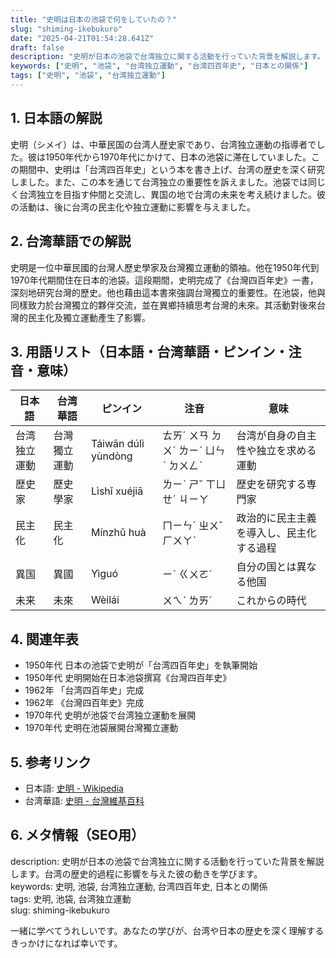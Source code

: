 ```yaml
---
title: "史明は日本の池袋で何をしていたの？"
slug: "shiming-ikebukuro"
date: "2025-04-21T01:54:28.641Z"
draft: false
description: "史明が日本の池袋で台湾独立に関する活動を行っていた背景を解説します。台湾の歴史的過程に影響を与えた彼の動きを学びます。"
keywords: ["史明", "池袋", "台湾独立運動", "台湾四百年史", "日本との関係"]
tags: ["史明", "池袋", "台湾独立運動"]
---
```


## 1. 日本語の解説  
史明（シメイ）は、中華民国の台湾人歴史家であり、台湾独立運動の指導者でした。彼は1950年代から1970年代にかけて、日本の池袋に滞在していました。この期間中、史明は「台湾四百年史」という本を書き上げ、台湾の歴史を深く研究しました。また、この本を通じて台湾独立の重要性を訴えました。池袋では同じく台湾独立を目指す仲間と交流し、異国の地で台湾の未来を考え続けました。彼の活動は、後に台湾の民主化や独立運動に影響を与えました。

## 2. 台湾華語での解説  
史明是一位中華民國的台灣人歷史學家及台灣獨立運動的領袖。他在1950年代到1970年代期間住在日本的池袋。這段期間，史明完成了《台灣四百年史》一書，深刻地研究台灣的歷史。他也藉由這本書來強調台灣獨立的重要性。在池袋，他與同樣致力於台灣獨立的夥伴交流，並在異鄉持續思考台灣的未來。其活動對後來台灣的民主化及獨立運動產生了影響。

## 3. 用語リスト（日本語・台湾華語・ピンイン・注音・意味）  
| 日本語        | 台湾華語           | ピンイン       | 注音       | 意味                                       |
|---------------|-------------------|---------------|-----------|------------------------------------------|
| 台湾独立運動  | 台灣獨立運動       | Táiwān dúlì yùndòng | ㄊㄞˊ ㄨㄢ ㄉㄨˊ ㄌㄧˋ ㄩㄣˋ ㄉㄨㄥˋ | 台湾が自身の自主性や独立を求める運動     |
| 歴史家        | 歷史學家           | Lìshǐ xuéjiā  | ㄌㄧˋ ㄕˇ ㄒㄩㄝˊ ㄐㄧㄚ  | 歴史を研究する専門家                      |
| 民主化        | 民主化             | Mínzhǔ huà    | ㄇㄧㄣˊ ㄓㄨˇ ㄏㄨㄚˋ    | 政治的に民主主義を導入し、民主化する過程 |
| 異国          | 異國               | Yìguó          | ㄧˋ ㄍㄨㄛˊ          | 自分の国とは異なる他国                      |
| 未来          | 未來               | Wèilái         | ㄨㄟˋ ㄌㄞˊ          | これからの時代                              |

## 4. 関連年表  
- 1950年代 日本の池袋で史明が「台湾四百年史」を執筆開始  
- 1950年代 史明開始在日本池袋撰寫《台灣四百年史》
- 1962年 「台湾四百年史」完成  
- 1962年 《台灣四百年史》完成
- 1970年代 史明が池袋で台湾独立運動を展開  
- 1970年代 史明在池袋展開台灣獨立運動

## 5. 参考リンク  
- 日本語: [史明 - Wikipedia](https://ja.wikipedia.org/wiki/史明)
- 台湾華語: [史明 - 台灣維基百科](https://zh.wikipedia.org/wiki/史明)

## 6. メタ情報（SEO用）  
description: 史明が日本の池袋で台湾独立に関する活動を行っていた背景を解説します。台湾の歴史的過程に影響を与えた彼の動きを学びます。  
keywords: 史明, 池袋, 台湾独立運動, 台湾四百年史, 日本との関係  
tags: 史明, 池袋, 台湾独立運動  
slug: shiming-ikebukuro

一緒に学べてうれしいです。あなたの学びが、台湾や日本の歴史を深く理解するきっかけになれば幸いです。
